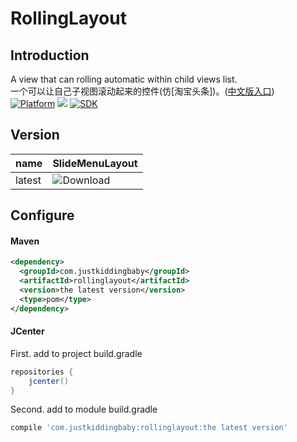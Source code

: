 # RollingLayout
## Introduction
A view that can rolling automatic within child views list.   
一个可以让自己子视图滚动起来的控件(仿[淘宝头条])。([中文版入口](README-CN.md))  
[![Platform](https://img.shields.io/badge/platform-android-green.svg)](http://developer.android.com/index.html)
<img src="https://img.shields.io/badge/license-Apache 2.0-green.svg?style=flat">
[![SDK](https://img.shields.io/badge/API-12%2B-green.svg?style=flat)](https://android-arsenal.com/api?level=11)

## Version
name|SlideMenuLayout
---|---
latest|![Download](https://api.bintray.com/packages/jkb/maven/rollinglayout/images/download.svg)

## Configure
#### Maven
```xml
<dependency>
  <groupId>com.justkiddingbaby</groupId>
  <artifactId>rollinglayout</artifactId>
  <version>the latest version</version>
  <type>pom</type>
</dependency>
```
#### JCenter
First. add to project build.gradle
```gradle
repositories {
    jcenter()
}
```
Second. add to module build.gradle
```gradle
compile 'com.justkiddingbaby:rollinglayout:the latest version'
```
